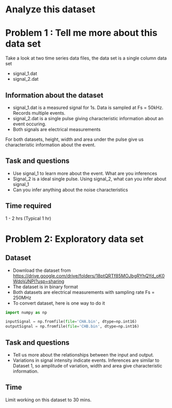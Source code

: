 # Analyze this dataset

# Problem 1 : Tell me more about this data set
Take a look at two time series data files, the data set is a single column data set 
* signal_1.dat
* signal_2.dat

## Information about the dataset
* signal_1.dat is a measured signal for 1s. Data is sampled at Fs = 50kHz. Records multiple events. 
* signal_2.dat is a single pulse giving characteristic information about an event occuring. 
* Both signals are electrical measurements

For both datasets, height, width and area under the pulse give us characteristic information about the event. 

## Task and questions
* Use signal_1 to learn more about the event. What are you inferences
* Signal_2 is a ideal single pulse. Using signal_2, what can you infer about signal_1
* Can you infer anything about the noise characteristics

## Time required
1 - 2 hrs (Typical 1 hr)

# Problem 2: Exploratory data set

## Dataset
* Download the dataset from https://drive.google.com/drive/folders/18ptQRTf85MOJbgRYhQYd_oK0WdoVJNPI?usp=sharing
* The dataset is in binary format
* Both datasets are electrical measurements with sampling rate Fs = 250MHz
* To convert dataset, here is one way to do it
```python
import numpy as np

inputSignal = np.fromfile(file='CHA.bin', dtype=np.int16)
outputSignal = np.fromfile(file='CHB.bin', dtype=np.int16)
```

## Task and questions
* Tell us more about the relationships between the input and output. 
* Variations in signal intensity indicate events. Inferences are similar to Dataset 1, so amplitude of variation, width and area give characteristic information.

## Time
Limit working on this dataset to 30 mins. 



